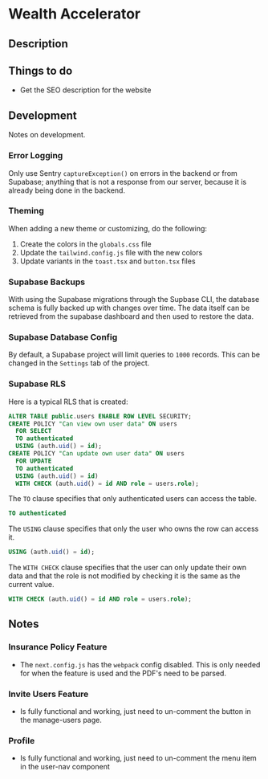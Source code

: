 # Wealth Accelerator

## Description

## Things to do

- Get the SEO description for the website

## Development

Notes on development.

### Error Logging

Only use Sentry `captureException()` on errors in the backend or from Supabase; anything that is
not a response from our server, because it is already being done in the backend.

### Theming

When adding a new theme or customizing, do the following:

1. Create the colors in the `globals.css` file
2. Update the `tailwind.config.js` file with the new colors
3. Update variants in the `toast.tsx` and `button.tsx` files

### Supabase Backups

With using the Supabase migrations through the Supbase CLI, the database schema is fully backed up with changes over time. The data itself can be retrieved from the supabase dashboard and then used to restore the data.

### Supabase Database Config

By default, a Supabase project will limit queries to `1000` records. This can be changed in the
`Settings` tab of the project.

### Supabase RLS

Here is a typical RLS that is created:

```sql
ALTER TABLE public.users ENABLE ROW LEVEL SECURITY;
CREATE POLICY "Can view own user data" ON users
  FOR SELECT
  TO authenticated
  USING (auth.uid() = id);
CREATE POLICY "Can update own user data" ON users
  FOR UPDATE
  TO authenticated
  USING (auth.uid() = id)
  WITH CHECK (auth.uid() = id AND role = users.role);
```

The `TO` clause specifies that only authenticated users can access the table.

```sql
TO authenticated
```

The `USING` clause specifies that only the user who owns the row can access it.

```sql
USING (auth.uid() = id);
```

The `WITH CHECK` clause specifies that the user can only update their own data and that
the role is not modified by checking it is the same as the current value.

```sql
WITH CHECK (auth.uid() = id AND role = users.role);
```

## Notes

### Insurance Policy Feature

- The `next.config.js` has the `webpack` config disabled. This is only needed for when the feature is used
  and the PDF's need to be parsed.

### Invite Users Feature

- Is fully functional and working, just need to un-comment the button in the manage-users page.

### Profile

- Is fully functional and working, just need to un-comment the menu item in the user-nav component

